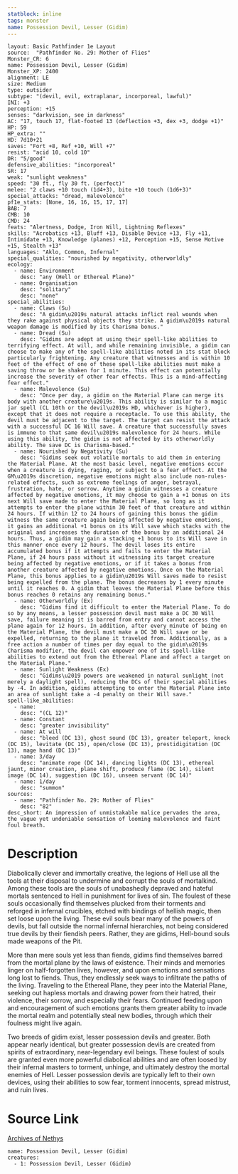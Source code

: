 ```yaml
---
statblock: inline
tags: monster
name: Possession Devil, Lesser (Gidim)
---
```

```statblock
layout: Basic Pathfinder 1e Layout
source:  "Pathfinder No. 29: Mother of Flies"
Monster_CR: 6
name: Possession Devil, Lesser (Gidim)
Monster_XP: 2400
alignment: LE
size: Medium
type: outsider
subtype: "(devil, evil, extraplanar, incorporeal, lawful)"
INI: +3
perception: +15
senses: "darkvision, see in darkness"
AC: "17, touch 17, flat-footed 13 (deflection +3, dex +3, dodge +1)"
HP: 59
HP_extra: ""
HD: 7d10+21
saves: "Fort +8, Ref +10, Will +7"
resist: "acid 10, cold 10"
DR: "5/good"
defensive_abilities: "incorporeal"
SR: 17
weak: "sunlight weakness"
speed: "30 ft., fly 30 ft. (perfect)"
melee: "2 claws +10 touch (1d4+3), bite +10 touch (1d6+3)"
special_attacks: "dread, malevolence"
pf1e_stats: [None, 16, 16, 15, 17, 17]
BAB: 7
CMB: 10
CMD: 24
feats: "Alertness, Dodge, Iron Will, Lightning Reflexes"
skills: "Acrobatics +13, Bluff +13, Disable Device +13, Fly +11, Intimidate +13, Knowledge (planes) +12, Perception +15, Sense Motive +15, Stealth +13"
languages: "Aklo, Common, Infernal"
special_qualities: "nourished by negativity, otherworldly"
ecology:
  - name: Environment
    desc: "any (Hell or Ethereal Plane)"
  - name: Organisation
    desc: "solitary"
    desc: "none"
special_abilities:
  - name: Claws (Su)
    desc: "A gidim\u2019s natural attacks inflict real wounds when they rake against physical objects they strike. A gidim\u2019s natural weapon damage is modified by its Charisma bonus."
  - name: Dread (Su)
    desc: "Gidims are adept at using their spell-like abilities to terrifying effect. At will, and while remaining invisible, a gidim can choose to make any of the spell-like abilities noted in its stat block particularly frightening. Any creature that witnesses and is within 10 feet of the effect of one of these spell-like abilities must make a saving throw or be shaken for 1 minute. This effect can potentially increase the severity of other fear effects. This is a mind-affecting fear effect."
  - name: Malevolence (Su)
    desc: "Once per day, a gidim on the Material Plane can merge its body with another creature\u2019s. This ability is similar to a magic jar spell (CL 10th or the devil\u2019s HD, whichever is higher), except that it does not require a receptacle. To use this ability, the devil must be adjacent to the target. The target can resist the attack with a successful DC 16 Will save. A creature that successfully saves is immune to that same devil\u2019s malevolence for 24 hours. While using this ability, the gidim is not affected by its otherworldly ability. The save DC is Charisma-based."
  - name: Nourished by Negativity (Su)
    desc: "Gidims seek out volatile mortals to aid them in entering the Material Plane. At the most basic level, negative emotions occur when a creature is dying, raging, or subject to a fear effect. At the GM\u2019s discretion, negative emotions might also include non-rules-related effects, such as extreme feelings of anger, betrayal, frustration, hate, or sorrow. Anytime a gidim witnesses a creature affected by negative emotions, it may choose to gain a +1 bonus on its next Will save made to enter the Material Plane, so long as it attempts to enter the plane within 30 feet of that creature and within 24 hours. If within 12 to 24 hours of gaining this bonus the gidim witness the same creature again being affected by negative emotions, it gains an additional +1 bonus on its Will save which stacks with the original and increases the duration of the bonus by an additional 24 hours. Thus, a gidim may gain a stacking +1 bonus to its Will save in this manner once every 12 hours. The devil loses its entire accumulated bonus if it attempts and fails to enter the Material Plane, if 24 hours pass without it witnessing its target creature being affected by negative emotions, or if it takes a bonus from another creature affected by negative emotions. Once on the Material Plane, this bonus applies to a gidim\u2019s Will saves made to resist being expelled from the plane. The bonus decreases by 1 every minute until it reaches 0. A gidim that leaves the Material Plane before this bonus reaches 0 retains any remaining bonus."
  - name: Otherworldly (Ex)
    desc: "Gidims find it difficult to enter the Material Plane. To do so by any means, a lesser possession devil must make a DC 30 Will save, failure meaning it is barred from entry and cannot access the plane again for 12 hours. In addition, after every minute of being on the Material Plane, the devil must make a DC 30 Will save or be expelled, returning to the plane it traveled from. Additionally, as a free action a number of times per day equal to the gidim\u2019s Charisma modifier, the devil can empower one of its spell-like abilities to extend out from the Ethereal Plane and affect a target on the Material Plane."
  - name: Sunlight Weakness (Ex)
    desc: "Gidims\u2019 powers are weakened in natural sunlight (not merely a daylight spell), reducing the DCs of their special abilities by -4. In addition, gidims attempting to enter the Material Plane into an area of sunlight take a -4 penalty on their Will save."
spell-like_abilities:
  - name:
    desc: "(CL 12)"
  - name: Constant
    desc: "greater invisibility"
  - name: At will
    desc: "bleed (DC 13), ghost sound (DC 13), greater teleport, knock (DC 15), levitate (DC 15), open/close (DC 13), prestidigitation (DC 13), mage hand (DC 13)"
  - name: 3/day
    desc: "animate rope (DC 14), dancing lights (DC 13), ethereal jaunt, minor creation, plane shift, produce flame (DC 14), silent image (DC 14), suggestion (DC 16), unseen servant (DC 14)"
  - name: 1/day
    desc: "summon"
sources:
  - name: "Pathfinder No. 29: Mother of Flies"
    desc: "82"
desc_short: An impression of unmistakable malice pervades the area, the vague yet undeniable sensation of looming malevolence and faint foul breath.
```
# Description
Diabolically clever and immortally creative, the legions of Hell use all the tools at their disposal to undermine and corrupt the souls of mortalkind. Among these tools are the souls of unabashedly depraved and hateful mortals sentenced to Hell in punishment for lives of sin. The foulest of these souls occasionally find themselves plucked from their torments and reforged in infernal crucibles, etched with bindings of hellish magic, then set loose upon the living. These evil souls bear many of the powers of devils, but fall outside the normal infernal hierarchies, not being considered true devils by their fiendish peers. Rather, they are gidims, Hell-bound souls made weapons of the Pit.

More than mere souls yet less than fiends, gidims find themselves barred from the mortal plane by the laws of existence. Their minds and memories linger on half-forgotten lives, however, and upon emotions and sensations long lost to fiends. Thus, they endlessly seek ways to infiltrate the paths of the living. Traveling to the Ethereal Plane, they peer into the Material Plane, seeking out hapless mortals and drawing power from their hatred, their violence, their sorrow, and especially their fears. Continued feeding upon and encouragement of such emotions grants them greater ability to invade the mortal realm and potentially steal new bodies, through which their foulness might live again.

Two breeds of gidim exist, lesser possession devils and greater. Both appear nearly identical, but greater possession devils are created from spirits of extraordinary, near-legendary evil beings. These foulest of souls are granted even more powerful diabolical abilities and are often loosed by their infernal masters to torment, unhinge, and ultimately destroy the mortal enemies of Hell. Lesser possession devils are typically left to their own devices, using their abilities to sow fear, torment innocents, spread mistrust, and ruin lives.
# Source Link
[Archives of Nethys](https://aonprd.com/MonsterDisplay.aspx?ItemName=Possession%20Devil%2C%20Lesser%20(Gidim))
```encounter-table
name: Possession Devil, Lesser (Gidim)
creatures:
  - 1: Possession Devil, Lesser (Gidim)
```
